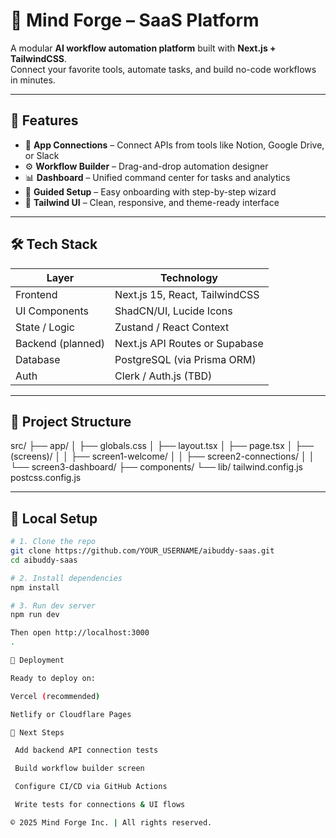 # 🧠 Mind Forge – SaaS Platform

A modular **AI workflow automation platform** built with **Next.js + TailwindCSS**.  
Connect your favorite tools, automate tasks, and build no-code workflows in minutes.

---

## 🚀 Features
- 🔗 **App Connections** – Connect APIs from tools like Notion, Google Drive, or Slack  
- ⚙️ **Workflow Builder** – Drag-and-drop automation designer  
- 📊 **Dashboard** – Unified command center for tasks and analytics  
- 👋 **Guided Setup** – Easy onboarding with step-by-step wizard  
- 🌈 **Tailwind UI** – Clean, responsive, and theme-ready interface  

---

## 🛠️ Tech Stack
| Layer | Technology |
|--------|-------------|
| Frontend | Next.js 15, React, TailwindCSS |
| UI Components | ShadCN/UI, Lucide Icons |
| State / Logic | Zustand / React Context |
| Backend (planned) | Next.js API Routes or Supabase |
| Database | PostgreSQL (via Prisma ORM) |
| Auth | Clerk / Auth.js (TBD) |

---

## 🧩 Project Structure
src/
├── app/
│ ├── globals.css
│ ├── layout.tsx
│ ├── page.tsx
│ ├── (screens)/
│ │ ├── screen1-welcome/
│ │ ├── screen2-connections/
│ │ └── screen3-dashboard/
├── components/
└── lib/
tailwind.config.js
postcss.config.js

---

## 🧰 Local Setup
```bash
# 1. Clone the repo
git clone https://github.com/YOUR_USERNAME/aibuddy-saas.git
cd aibuddy-saas

# 2. Install dependencies
npm install

# 3. Run dev server
npm run dev

Then open http://localhost:3000
.

🧭 Deployment

Ready to deploy on:

Vercel (recommended)

Netlify or Cloudflare Pages

📅 Next Steps

 Add backend API connection tests

 Build workflow builder screen

 Configure CI/CD via GitHub Actions

 Write tests for connections & UI flows

© 2025 Mind Forge Inc. | All rights reserved.

